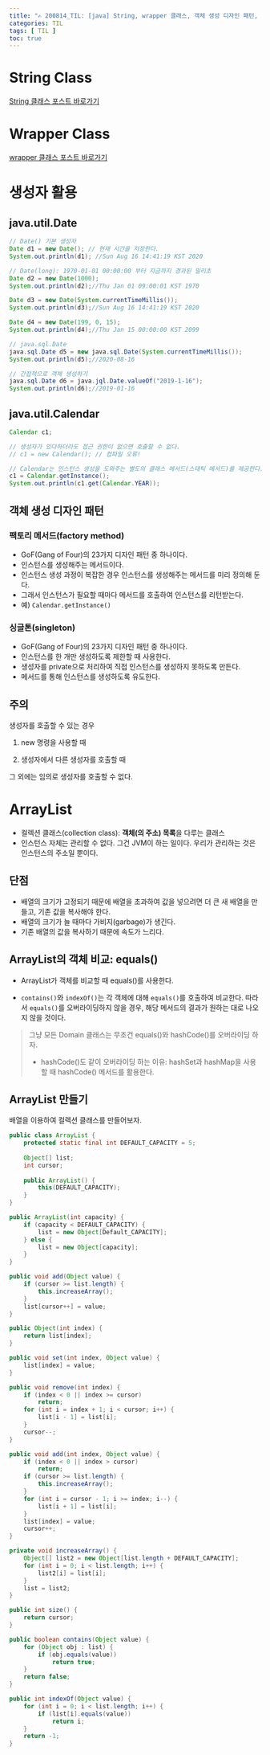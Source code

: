 ```yaml
---
title: "✍ 200814_TIL: [java] String, wrapper 클래스, 객체 생성 디자인 패턴, ArrayList"
categories: TIL
tags: [ TIL ]
toc: true
---
```


# String Class

[String 클래스 포스트 바로가기](https://hayeon17kim.github.io/java/2020/08/14/string)

# Wrapper Class

[wrapper 클래스 포스트 바로가기](https://hayeon17kim.github.io/java/2020/08/14/wrapper-class)

# 생성자 활용

## java.util.Date

```java
// Date() 기본 생성자
Date d1 = new Date(); // 현재 시간을 저장한다.
System.out.println(d1); //Sun Aug 16 14:41:19 KST 2020

// Date(long): 1970-01-01 00:00:00 부터 지금까지 경과된 밀리초
Date d2 = new Date(1000);
System.out.println(d2);//Thu Jan 01 09:00:01 KST 1970

Date d3 = new Date(System.currentTimeMillis());
System.out.println(d3);//Sun Aug 16 14:41:19 KST 2020

Date d4 = new Date(199, 0, 15);
System.out.println(d4);//Thu Jan 15 00:00:00 KST 2099

// java.sql.Date
java.sql.Date d5 = new java.sql.Date(System.currentTimeMillis());
System.out.println(d5);//2020-08-16

// 간접적으로 객체 생성하기
java.sql.Date d6 = java.jql.Date.valueOf("2019-1-16");
System.out.println(d6);//2019-01-16
```



## java.util.Calendar
```java
Calendar c1;

// 생성자가 있다하더라도 접근 권한이 없으면 호출할 수 없다.
// c1 = new Calendar(); // 컴파일 오류!

// Calendar는 인스턴스 생성을 도와주는 별도의 클래스 메서드(스태틱 메서드)를 제공한다.
c1 = Calendar.getInstance();
System.out.println(c1.get(Calendar.YEAR));
```




## 객체 생성 디자인 패턴

### 팩토리 메서드(factory method)

- GoF(Gang of Four)의 23가지 디자인 패턴 중 하나이다.
- 인스턴스를 생성해주는 메서드이다.
- 인스턴스 생성 과정이 복잡한 경우 인스턴스를 생성해주는 메서드를 미리 정의해 둔다.
- 그래서 인스턴스가 필요할 때마다 메서드를 호출하여 인스턴스를 리턴받는다.
- 예) `Calendar.getInstance()`



### 싱글톤(singleton)

- GoF(Gang of Four)의 23가지 디자인 패턴 중 하나이다.
- 인스턴스를 한 개만 생성하도록 제한할 때 사용한다.
- 생성자를 private으로 처리하여 직접 인스턴스를 생성하지 못하도록 만든다.
- 메서드를 통해 인스턴스를 생성하도록 유도한다.



## 주의

생성자를 호출할 수 있는 경우

1. new 명령을 사용할 때

2. 생성자에서 다른 생성자를 호출할 때

그 외에는 임의로 생성자를 호출할 수 없다.



# ArrayList

- 컬렉션 클래스(collection class): **객체(의 주소) 목록**을 다루는 클래스
- 인스턴스 자체는 관리할 수 없다. 그건 JVM이 하는 일이다. 우리가 관리하는 것은 인스턴스의 주소일 뿐이다. 

## 단점

- 배열의 크기가 고정되기 때문에 배열을 초과하여 값을 넣으려면 더 큰 새 배열을 만들고, 기존 값을 복사해야 한다. 
- 배열의 크기가 늘 때마다 가비지(garbage)가 생긴다.
- 기존 배열의 값을 복사하기 때문에 속도가 느리다.

##  ArrayList의 객체 비교: equals()

- ArrayList가 객체를 비교할 때 equals()를 사용한다. 

- `contains()`와 `indexOf()`는 각 객체에 대해 `equals()`를 호출하여 비교한다. 따라서 `equals()`를 오버라이딩하지 않을 경우, 해당 메서드의 결과가 원하는 대로 나오지 않을 것이다. 

> 그냥 모든 Domain 클래스는 무조건 equals()와 hashCode()를 오버라이딩 하자.
>
> - hashCode()도 같이 오버라이딩 하는 이유: hashSet과 hashMap을 사용할 때 hashCode() 메서드를 활용한다.

## ArrayList 만들기

배열을 이용하여 컬렉션 클래스를 만들어보자.

``` java
public class ArrayList {
    protected static final int DEFAULT_CAPACITY = 5;
    
    Object[] list;
    int cursor;
    
    public ArrayList() {
        this(DEFAULT_CAPACITY);
    }
}

public ArrayList(int capacity) {
    if (capacity < DEFAULT_CAPACITY) {
        list = new Object[Default_CAPACITY];
    } else {
        list = new Object[capacity];
    }
}

public void add(Object value) {
    if (cursor >= list.length) {
        this.increaseArray();
    } 
    list[cursor++] = value;
}

public Object(int index) {
    return list[index];
}

public void set(int index, Object value) {
    list[index] = value;
}

public void remove(int index) {
    if (index < 0 || index >= cursor)
        return;
    for (int i = index + 1; i < cursor; i++) {
        list[i - 1] = list[i];
    }
    cursor--;
}

public void add(int index, Object value) {
    if (index < 0 || index > cursor)
        return;
    if (cursor >= list.length) {
        this.increaseArray();
    }
   	for (int i = cursor - 1; i >= index; i--) {
        list[i + 1] = list[i];
    }
    list[index] = value;
    cursor++;
}

private void increaseArray() {
    Object[] list2 = new Object[list.length + DEFAULT_CAPACITY];
    for (int i = 0; i < list.length; i++) {
        list2[i] = list[i];
    }
    list = list2;
}

public int size() {
    return cursor;
}

public boolean contains(Object value) {
    for (Object obj : list) {
        if (obj.equals(value))
            return true;
    }
    return false;
}

public int indexOf(Object value) {
    for (int i = 0; i < list.length; i++) {
        if (list[i].equals(value))
            return i;
    }
    return -1;
}
```





